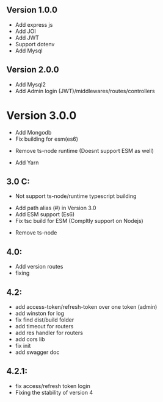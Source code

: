 ## Version 1.0.0

+ Add express js
+ Add JOI
+ Add JWT
+ Support dotenv
+ Add Mysql

## Version 2.0.0

+ Add Mysql2
+ Add Admin login (JWT)/middlewares/routes/controllers

# Version 3.0.0

+ Add Mongodb
+ Fix building for esm(es6)
- Remove ts-node runtime (Doesnt support ESM as well)
+ Add Yarn

## 3.0 C:
- Not support ts-node/runtime typescript building
+ Add path alias (#) in Version 3.0
+ Add ESM support (Es6)
+ Fix tsc build for ESM (Compltly support on Nodejs)
- Remove ts-node


## 4.0:
+ Add version routes
+ fixing

## 4.2:
+ add access-token/refresh-token over one token (admin)
+ add winston for log
+ fix find dist/build folder
+ add timeout for routers
+ add res handler for routers
+ add cors lib
+ fix init
+ add swagger doc

## 4.2.1:
+ fix access/refresh token login
+ Fixing the stability of version 4
